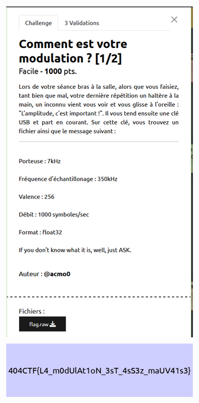 ![1-2M](https://github.com/ReZ3R0/404CTF-2024/blob/main/Images/1-2_M.png?raw=true)


![flag](https://github.com/ReZ3R0/404CTF-2024/blob/main/Images/Flag_1-2_M.png?raw=true)
